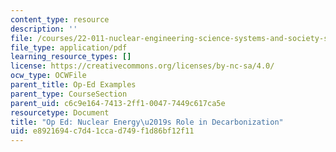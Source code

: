 ```yaml
---
content_type: resource
description: ''
file: /courses/22-011-nuclear-engineering-science-systems-and-society-spring-2020/e8921694c7d41ccad749f1d86bf12f11_MIT22_011S20_Decarbonization.pdf
file_type: application/pdf
learning_resource_types: []
license: https://creativecommons.org/licenses/by-nc-sa/4.0/
ocw_type: OCWFile
parent_title: Op-Ed Examples
parent_type: CourseSection
parent_uid: c6c9e164-7413-2ff1-0047-7449c617ca5e
resourcetype: Document
title: "Op Ed: Nuclear Energy\u2019s Role in Decarbonization"
uid: e8921694-c7d4-1cca-d749-f1d86bf12f11
---
```

